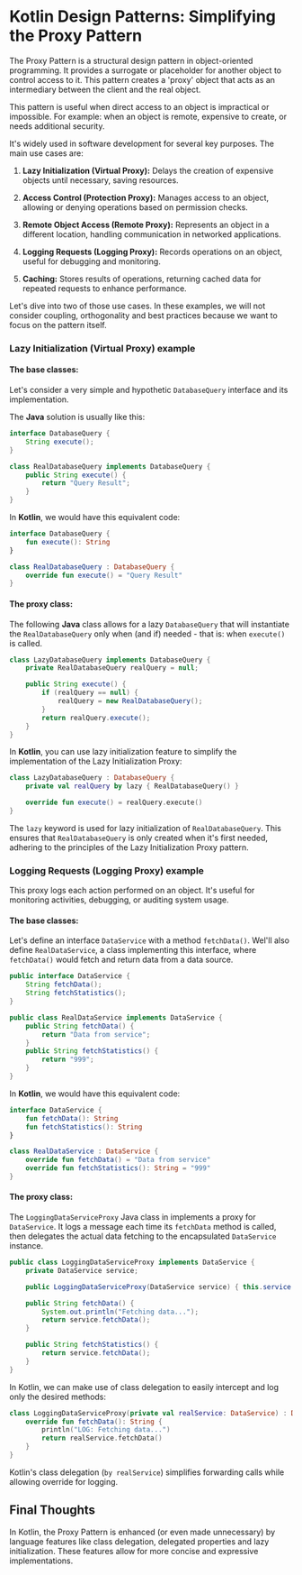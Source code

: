 # Kotlin Design Patterns: Simplifying the Proxy Pattern

The Proxy Pattern is a structural design pattern in object-oriented programming. It provides a surrogate or placeholder for another object to control access to it. This pattern creates a 'proxy' object that acts as an intermediary between the client and the real object.

This pattern is useful when direct access to an object is impractical or impossible. For example: when an object is remote, expensive to create, or needs additional security.

It's widely used in software development for several key purposes. The main use cases are:

1.  **Lazy Initialization (Virtual Proxy):** Delays the creation of expensive objects until necessary, saving resources.

2.  **Access Control (Protection Proxy):** Manages access to an object, allowing or denying operations based on permission checks.

3.  **Remote Object Access (Remote Proxy):** Represents an object in a different location, handling communication in networked applications.

4.  **Logging Requests (Logging Proxy):** Records operations on an object, useful for debugging and monitoring.

5.  **Caching:** Stores results of operations, returning cached data for repeated requests to enhance performance.

Let's dive into two of those use cases. In these examples, we will not consider coupling, orthogonality and best practices because we want to focus on the pattern itself.


### Lazy Initialization (Virtual Proxy) example

#### The base classes:

Let's consider a very simple and hypothetic `DatabaseQuery` interface and its implementation. 

The **Java** solution is usually like this:
```java
interface DatabaseQuery { 
    String execute(); 
}

class RealDatabaseQuery implements DatabaseQuery {
    public String execute() {
        return "Query Result";
    }
}
```
In **Kotlin**, we would have this equivalent code:
```kotlin
interface DatabaseQuery {
    fun execute(): String
}

class RealDatabaseQuery : DatabaseQuery {
    override fun execute() = "Query Result"
}
```

#### The proxy class:
The following **Java** class allows for a lazy `DatabaseQuery` that will instantiate the `RealDatabaseQuery` only when (and if) needed - that is: when `execute()` is called.
```java
class LazyDatabaseQuery implements DatabaseQuery {
    private RealDatabaseQuery realQuery = null;

    public String execute() {
        if (realQuery == null) {
            realQuery = new RealDatabaseQuery();
        }
        return realQuery.execute();
    }
}
```
In **Kotlin**, you can use lazy initialization feature to simplify the implementation of the Lazy Initialization Proxy:
```kotlin
class LazyDatabaseQuery : DatabaseQuery {
    private val realQuery by lazy { RealDatabaseQuery() }

    override fun execute() = realQuery.execute()
}
```
The `lazy` keyword is used for lazy initialization of `RealDatabaseQuery`. This ensures that `RealDatabaseQuery` is only created when it's first needed, adhering to the principles of the Lazy Initialization Proxy pattern.

### Logging Requests (Logging Proxy) example

This proxy logs each action performed on an object. It's useful for monitoring activities, debugging, or auditing system usage.

#### The base classes:

Let's define an interface `DataService` with a method `fetchData()`. Wel'll also define `RealDataService`, a class implementing this interface, where `fetchData()` would fetch and return data from a data source.

```java
public interface DataService {
    String fetchData();
    String fetchStatistics();
}

public class RealDataService implements DataService {
    public String fetchData() {
        return "Data from service";
    }
    public String fetchStatistics() {
        return "999";
    }
}
```
In **Kotlin**, we would have this equivalent code:
```kotlin
interface DataService {
    fun fetchData(): String
    fun fetchStatistics(): String
}

class RealDataService : DataService {
    override fun fetchData() = "Data from service"
    override fun fetchStatistics(): String = "999"
}
```

#### The proxy class:

The `LoggingDataServiceProxy` Java class in implements a proxy for `DataService`. It logs a message each time its `fetchData` method is called, then delegates the actual data fetching to the encapsulated `DataService` instance.
```java
public class LoggingDataServiceProxy implements DataService {
    private DataService service;

    public LoggingDataServiceProxy(DataService service) { this.service = service } 

    public String fetchData() {
        System.out.println("Fetching data...");
        return service.fetchData();
    }

    public String fetchStatistics() {
        return service.fetchData();
    }
}
```

In Kotlin, we can make use of class delegation to easily intercept and log only the desired methods:
```kotlin
class LoggingDataServiceProxy(private val realService: DataService) : DataService by realService {
    override fun fetchData(): String {
        println("LOG: Fetching data...")
        return realService.fetchData()
    }
}
```
Kotlin's class delegation (`by realService`) simplifies forwarding calls while allowing override for logging.

## Final Thoughts
In Kotlin, the Proxy Pattern is enhanced (or even made unnecessary) by language features like class delegation, delegated properties and lazy initialization. These features allow for more concise and expressive implementations.

